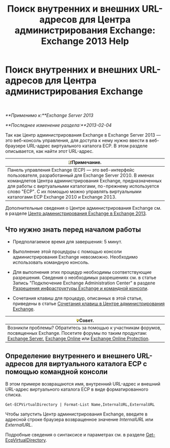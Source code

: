 ﻿---
title: 'Поиск внутренних и внешних URL-адресов для Центра администрирования Exchange: Exchange 2013 Help'
TOCTitle: Поиск внутренних и внешних URL-адресов для Центра администрирования Exchange
ms:assetid: 3ddb30ff-a405-4b9d-8d77-2d7a3a5ab8fa
ms:mtpsurl: https://technet.microsoft.com/ru-ru/library/JJ680108(v=EXCHG.150)
ms:contentKeyID: 50487864
ms.date: 04/30/2018
mtps_version: v=EXCHG.150
ms.translationtype: HT
---

# Поиск внутренних и внешних URL-адресов для Центра администрирования Exchange

 

_**Применимо к:**Exchange Server 2013_

_**Последнее изменение раздела:**2013-02-04_

Так как Центр администрирования Exchange в Exchange Server 2013 — это веб-консоль управления, для доступа к нему нужно ввести в веб-браузере URL-адрес виртуального каталога ECP. В этом разделе описывается, как найти этот URL-адрес.

<table>
<thead>
<tr class="header">
<th><img src="images/JJ126620.note(EXCHG.150).gif" title="Примечание" alt="Примечание" />Примечание.</th>
</tr>
</thead>
<tbody>
<tr class="odd">
<td>Панель управления Exchange (ECP) — это веб-интерфейс пользователя, разработанный для Exchange Server 2010. В именах командлетов Центра администрирования Exchange, предназначенных для работы с виртуальными каталогами, по-прежнему используется слово &quot;ECP&quot;. С их помощью можно управлять виртуальными каталогами ECP Exchange 2010 и Exchange 2013.</td>
</tr>
</tbody>
</table>


Дополнительные сведения о Центре администрирования Exchange см. в разделе [Центр администрирования Exchange в Exchange 2013](exchange-admin-center-in-exchange-2013-exchange-2013-help.md).

## Что нужно знать перед началом работы

  - Предполагаемое время для завершения: 5 минут.

  - Выполнение этой процедуры с помощью консоли администрирования Exchange невозможно. Необходимо использовать командную консоль.

  - Для выполнения этих процедур необходимы соответствующие разрешения. Сведения о необходимых разрешениях см. в статье Запись "Подключение Exchange Administration Center" в разделе [Разрешения инфраструктуры Exchange и командной консоли](exchange-and-shell-infrastructure-permissions-exchange-2013-help.md).

  - Сочетания клавиш для процедур, описанных в этой статье, приведены в статье [Сочетания клавиш в Центре администрирования Exchange](keyboard-shortcuts-in-the-exchange-admin-center-exchange-online-protection-help.md).

<table>
<thead>
<tr class="header">
<th><img src="images/Bb124558.tip(EXCHG.150).gif" title="Совет" alt="Совет" />Совет.</th>
</tr>
</thead>
<tbody>
<tr class="odd">
<td>Возникли проблемы? Обратитесь за помощью к участникам форумов, посвященных Exchange. Посетите форумы по таким продуктам: <a href="https://go.microsoft.com/fwlink/p/?linkid=60612">Exchange Server</a>, <a href="https://go.microsoft.com/fwlink/p/?linkid=267542">Exchange Online</a> или <a href="https://go.microsoft.com/fwlink/p/?linkid=285351">Exchange Online Protection</a>.</td>
</tr>
</tbody>
</table>


## Определение внутреннего и внешнего URL-адресов для виртуального каталога ECP с помощью командной консоли

В этом примере возвращаются имя, внутренний URL-адрес и внешний URL-адрес виртуального каталога ECP в виде форматированного списка.

    Get-ECPVirtualDirectory | Format-List Name,InternalURL,ExternalURL

Чтобы запустить Центр администрирования Exchange, введите в адресной строке браузера возвращенное значение *InternalURL* или *ExternalURL*.

Подробные сведения о синтаксисе и параметрах см. в разделе [Get-EcpVirtualDirectory](https://technet.microsoft.com/ru-ru/library/dd351058\(v=exchg.150\)).

